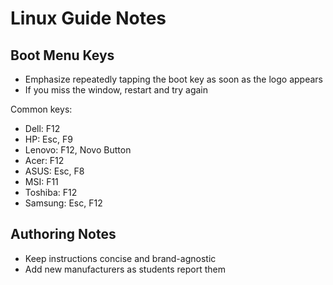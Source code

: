 # Linux Guide Notes

## Boot Menu Keys

- Emphasize repeatedly tapping the boot key as soon as the logo appears
- If you miss the window, restart and try again

Common keys:
- Dell: F12
- HP: Esc, F9
- Lenovo: F12, Novo Button
- Acer: F12
- ASUS: Esc, F8
- MSI: F11
- Toshiba: F12
- Samsung: Esc, F12

## Authoring Notes

- Keep instructions concise and brand-agnostic
- Add new manufacturers as students report them
